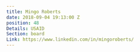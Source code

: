 ```yaml
---
title: Mingo Roberts
date: 2018-09-04 19:13:00 Z
position: 48
Details: USAID
Section: board
Link: https://www.linkedin.com/in/mingoroberts/
---
```


